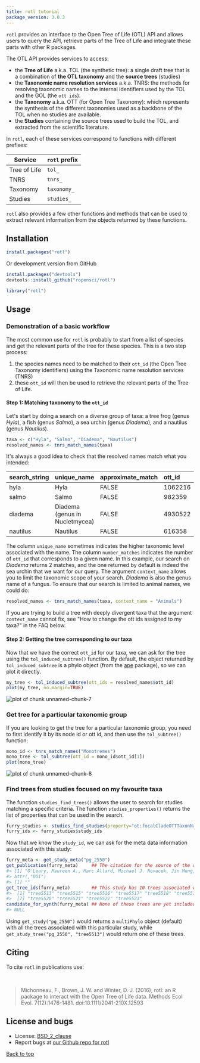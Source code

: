 ```yaml
---
title: rotl tutorial
package_version: 3.0.3
---
```




`rotl` provides an interface to the Open Tree of Life (OTL) API and allows users
to query the API, retrieve parts of the Tree of Life and integrate these parts
with other R packages.

The OTL API provides services to access:

* the **Tree of Life** a.k.a. TOL (the synthetic tree): a single draft tree that is
  a combination of **the OTL taxonomy** and the **source trees** (studies)
* the **Taxonomic name resolution services** a.k.a. TNRS: the methods for
  resolving taxonomic names to the internal identifiers used by the TOL and the
  GOL (the `ott ids`).
* the **Taxonomy** a.k.a. OTT (for Open Tree Taxonomy): which represents the
  synthesis of the different taxonomies used as a backbone of the TOL when no
  studies are available.
* the **Studies** containing the source trees used to build the TOL, and
  extracted from the scientific literature.

In `rotl`, each of these services correspond to functions with different
prefixes:

| Service       | `rotl` prefix |
|---------------|---------------|
| Tree of Life  | `tol_`        |
| TNRS          | `tnrs_`       |
| Taxonomy      | `taxonomy_`   |
| Studies       | `studies_`    |

`rotl` also provides a few other functions and methods that can be used to
extract relevant information from the objects returned by these functions.


<section id="installation">

## Installation


```r
install.packages("rotl")
```

Or development version from GitHub


```r
install.packages("devtools")
devtools::install_github("ropensci/rotl")
```


```r
library("rotl")
```

<section id="usage">

## Usage

### Demonstration of a basic workflow

The most common use for `rotl` is probably to start from a list of species and
get the relevant parts of the tree for these species. This is a two step
process:

1. the species names need to be matched to their `ott_id` (the Open Tree
	Taxonomy identifiers) using the Taxonomic name resolution services (TNRS)
1. these `ott_id` will then be used to retrieve the relevant parts of the Tree
   of Life.

#### Step 1: Matching taxonomy to the `ott_id`

Let's start by doing a search on a diverse group of taxa: a tree frog (genus
_Hyla_), a fish (genus _Salmo_), a sea urchin (genus _Diadema_), and a nautilus
(genus _Nautilus_).


```r
taxa <- c("Hyla", "Salmo", "Diadema", "Nautilus")
resolved_names <- tnrs_match_names(taxa)
```

It's always a good idea to check that the resolved names match what you
intended:



|search_string |unique_name                    |approximate_match |ott_id  |is_synonym |flags |number_matches |
|:-------------|:------------------------------|:-----------------|:-------|:----------|:-----|:--------------|
|hyla          |Hyla                           |FALSE             |1062216 |FALSE      |      |1              |
|salmo         |Salmo                          |FALSE             |982359  |FALSE      |      |1              |
|diadema       |Diadema (genus in Nucletmycea) |FALSE             |4930522 |FALSE      |      |5              |
|nautilus      |Nautilus                       |FALSE             |616358  |FALSE      |      |1              |



The column `unique_name` sometimes indicates the higher taxonomic level
associated with the name. The column `number_matches` indicates the number of
`ott_id` that corresponds to a given name. In this example, our search on
_Diadema_ returns 2 matches, and the one returned by default is indeed the sea
urchin that we want for our query. The argument `context_name` allows you to
limit the taxonomic scope of your search. _Diadema_ is also the genus name of a
fungus. To ensure that our search is limited to animal names, we could do:


```r
resolved_names <- tnrs_match_names(taxa, context_name = "Animals")
```

If you are trying to build a tree with deeply divergent taxa that the argument
`context_name` cannot fix, see "How to change the ott ids assigned to my taxa?"
in the FAQ below.


#### Step 2: Getting the tree corresponding to our taxa

Now that we have the correct `ott_id` for our taxa, we can ask for the tree
using the `tol_induced_subtree()` function. By default, the object returned by
`tol_induced_subtree` is a phylo object (from the
[ape](http://cran.r-project.org/package=ape) package), so we can plot it
directly.


```r
my_tree <- tol_induced_subtree(ott_ids = resolved_names$ott_id)
plot(my_tree, no.margin=TRUE)
```

![plot of chunk unnamed-chunk-7](/img/tutorial-images/rotl/unnamed-chunk-7-1.png)

### Get tree for a particular taxonomic group

If you are looking to get the tree for a particular taxonomic group, you need to
first identify it by its node id or ott id, and then use the `tol_subtree()`
function:


```r
mono_id <- tnrs_match_names("Monotremes")
mono_tree <- tol_subtree(ott_id = mono_id$ott_id[1])
plot(mono_tree)
```

![plot of chunk unnamed-chunk-8](/img/tutorial-images/rotl/unnamed-chunk-8-1.png)


### Find trees from studies focused on my favourite taxa

The function `studies_find_trees()` allows the user to search for studies
matching a specific criteria. The function `studies_properties()` returns the
list of properties that can be used in the search.


```r
furry_studies <- studies_find_studies(property="ot:focalCladeOTTTaxonName", value="Mammalia")
furry_ids <- furry_studies$study_ids
```

Now that we know the `study_id`, we can ask for the meta data information
associated with this study:


```r
furry_meta <- get_study_meta("pg_2550")
get_publication(furry_meta)     ## The citation for the source of the study
#> [1] "O'Leary, Maureen A., Marc Allard, Michael J. Novacek, Jin Meng, and John Gatesy. 2004. \"Building the mammalian sector of the tree of life: Combining different data and a discussion of divergence times for placental mammals.\" In: Cracraft J., & Donoghue M., eds. Assembling the Tree of Life. pp. 490-516. Oxford, United Kingdom, Oxford University Press."
#> attr(,"DOI")
#> [1] ""
get_tree_ids(furry_meta)        ## This study has 10 trees associated with it
#>  [1] "tree5513" "tree5515" "tree5516" "tree5517" "tree5518" "tree5519"
#>  [7] "tree5520" "tree5521" "tree5522" "tree5523"
candidate_for_synth(furry_meta) ## None of these trees are yet included in the OTL
#> NULL
```

Using `get_study("pg_2550")` would returns a `multiPhylo` object (default) with
all the trees associated with this particular study, while
`get_study_tree("pg_2550", "tree5513")` would return one of these trees.


<section id="citing">

## Citing

To cite `rotl` in publications use:

<br>

> Michonneau, F., Brown, J. W. and Winter, D. J. (2016), rotl: an R
  package to interact with the Open Tree of Life data.  Methods Ecol
  Evol. 7(12):1476-1481. doi:10.1111/2041-210X.12593

<section id="license_bugs">

## License and bugs

* License: [BSD_2_clause](https://opensource.org/licenses/BSD-2-Clause)
* Report bugs at [our Github repo for rotl](https://github.com/ropensci/rotl/issues?state=open)

[Back to top](#top)
